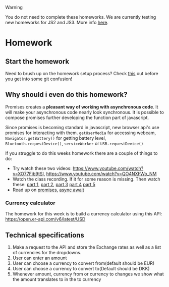 > [!WARNING]
> You do not need to complete these homeworks. We are currently testing new homeworks for JS2 and JS3. More info [here](https://github.com/HackYourFuture-CPH/js-projects).

# Homework

## Start the homework

Need to brush up on the homework setup process? Check [this](https://github.com/HackYourFuture-CPH/Git/blob/main/homework_hand_in.md) out before you get into some git confusion!

## Why should i even do this homework?

Promises creates a **pleasant way of working with asynchronous code**. It will make your asynchronous code nearly look synchronous. It is possible to compose promises further developing the function part of javascript.

Since promises is becoming standard in javascript, new browser api's use promises for interacting with them. `getUserMedia` for accessing webcam, `Navigator.getBattery()` for getting battery level, `Bluetooth.requestDevice()`, `serviceWorker` or `USB.requestDevice()`

If you struggle to do this weeks homework there are a couple of things to do:

- Try watch these two videos: https://www.youtube.com/watch?v=XO77Fib9tSI, https://www.youtube.com/watch?v=QO4NXhWo_NM
- Watch the class recording. If it for some reason is missing. Then watch these: [part 1](https://www.youtube.com/watch?v=SDr1FCqqjAs), [part 2](https://www.youtube.com/watch?v=V82nhqIYWP0), [part 3](https://www.youtube.com/watch?v=iQgYX5tB7gs) [part 4](https://www.youtube.com/watch?v=RYdLBdHZMCU) [part 5](https://www.youtube.com/watch?v=A41NxevmHwI)
- Read up on [promises](https://javascript.info/promise-basics), [async await](https://javascript.info/async-await)

### Currency calculator
The homework for this week is to build a currency calculator using this API: https://open.er-api.com/v6/latest/USD

## Technical specifications
1. Make a request to the API and store the Exchange rates as well as a list of currencies for the dropdowns.
2. User can enter an amount
3. User can choose a currency to convert from(default should be EUR)
4. User can choose a currency to convert to(Default should be DKK)
5. Whenever amount, currency from or currency to changes we show what the amount translates to in the to currency
